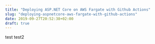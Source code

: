 ```yaml
---
title: "Deploying ASP.NET Core on AWS Fargate with Github Actions"
slug: "deploying-aspnetcore-aws-fargate-with-github-actions"
date: 2019-09-27T20:52:38+02:00
draft: true
---
```


test test2

